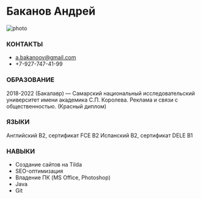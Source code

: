 # Баканов Андрей
![photo](https://sun9-28.userapi.com/impg/LBILh0MYxF57T82YoUfIw__iKELSwi_A5ho0SA/gneXVYpFbNo.jpg?size=1620x2160&quality=96&sign=8207d300b81641e5af99cf36c740306f&type=album)
### КОНТАКТЫ
- a.bakanoov@gmail.com
- +7-927-747-41-99
### ОБРАЗОВАНИЕ
2018-2022 (Бакалавр) — Самарский
национальный исследовательский
университет имени академика С.П. Королева.
Реклама и связи с общественностью.
(Красный диплом)

### ЯЗЫКИ
Английский B2, сертификат FCE B2
Испанский B2, сертификат DELE B1
### НАВЫКИ
- Создание сайтов на Tilda
- SEO-оптимизация
- Владение ПК (MS Office, Photoshop)
- Java
- Git
